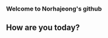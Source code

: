 ### Welcome to Norhajeong's github
## How are you today?

<!--
**Norhajeong/Norhajeong** is a ✨ _special_ ✨ repository because its `README.md` (this file) appears on your GitHub profile.

Here are some ideas to get you started:

- 😊 I’m taking a class, "Digital literacy and English Education"
- 😭 I think it is difficult to learn the coding.
- 👯 I’m looking to collaborate on ...
- 🤔 I’m looking for help with ...
- 💬 Ask me about ...
- 📫 How to reach me: ...
- 😄 Pronouns: ...
- ⚡ Fun fact: ...
-->
